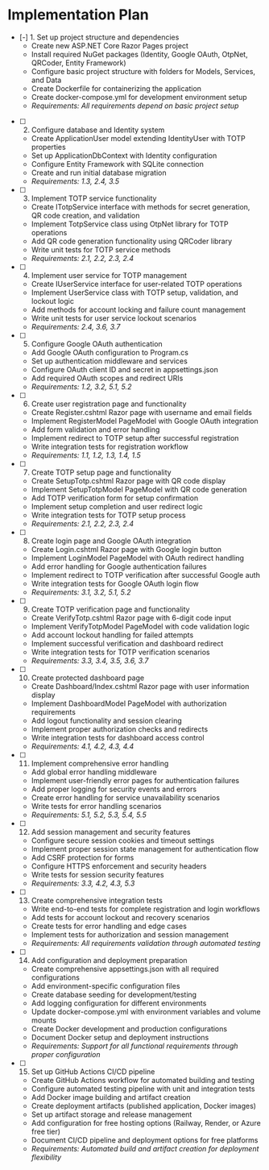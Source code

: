# Implementation Plan

- [-] 1. Set up project structure and dependencies
  - Create new ASP.NET Core Razor Pages project
  - Install required NuGet packages (Identity, Google OAuth, OtpNet, QRCoder, Entity Framework)
  - Configure basic project structure with folders for Models, Services, and Data
  - Create Dockerfile for containerizing the application
  - Create docker-compose.yml for development environment setup
  - _Requirements: All requirements depend on basic project setup_

- [ ] 2. Configure database and Identity system
  - Create ApplicationUser model extending IdentityUser with TOTP properties
  - Set up ApplicationDbContext with Identity configuration
  - Configure Entity Framework with SQLite connection
  - Create and run initial database migration
  - _Requirements: 1.3, 2.4, 3.5_

- [ ] 3. Implement TOTP service functionality
  - Create ITotpService interface with methods for secret generation, QR code creation, and validation
  - Implement TotpService class using OtpNet library for TOTP operations
  - Add QR code generation functionality using QRCoder library
  - Write unit tests for TOTP service methods
  - _Requirements: 2.1, 2.2, 2.3, 2.4_

- [ ] 4. Implement user service for TOTP management
  - Create IUserService interface for user-related TOTP operations
  - Implement UserService class with TOTP setup, validation, and lockout logic
  - Add methods for account locking and failure count management
  - Write unit tests for user service lockout scenarios
  - _Requirements: 2.4, 3.6, 3.7_

- [ ] 5. Configure Google OAuth authentication
  - Add Google OAuth configuration to Program.cs
  - Set up authentication middleware and services
  - Configure OAuth client ID and secret in appsettings.json
  - Add required OAuth scopes and redirect URIs
  - _Requirements: 1.2, 3.2, 5.1, 5.2_

- [ ] 6. Create user registration page and functionality
  - Create Register.cshtml Razor page with username and email fields
  - Implement RegisterModel PageModel with Google OAuth integration
  - Add form validation and error handling
  - Implement redirect to TOTP setup after successful registration
  - Write integration tests for registration workflow
  - _Requirements: 1.1, 1.2, 1.3, 1.4, 1.5_

- [ ] 7. Create TOTP setup page and functionality
  - Create SetupTotp.cshtml Razor page with QR code display
  - Implement SetupTotpModel PageModel with QR code generation
  - Add TOTP verification form for setup confirmation
  - Implement setup completion and user redirect logic
  - Write integration tests for TOTP setup process
  - _Requirements: 2.1, 2.2, 2.3, 2.4_

- [ ] 8. Create login page and Google OAuth integration
  - Create Login.cshtml Razor page with Google login button
  - Implement LoginModel PageModel with OAuth redirect handling
  - Add error handling for Google authentication failures
  - Implement redirect to TOTP verification after successful Google auth
  - Write integration tests for Google OAuth login flow
  - _Requirements: 3.1, 3.2, 5.1, 5.2_

- [ ] 9. Create TOTP verification page and functionality
  - Create VerifyTotp.cshtml Razor page with 6-digit code input
  - Implement VerifyTotpModel PageModel with code validation logic
  - Add account lockout handling for failed attempts
  - Implement successful verification and dashboard redirect
  - Write integration tests for TOTP verification scenarios
  - _Requirements: 3.3, 3.4, 3.5, 3.6, 3.7_

- [ ] 10. Create protected dashboard page
  - Create Dashboard/Index.cshtml Razor page with user information display
  - Implement DashboardModel PageModel with authorization requirements
  - Add logout functionality and session clearing
  - Implement proper authorization checks and redirects
  - Write integration tests for dashboard access control
  - _Requirements: 4.1, 4.2, 4.3, 4.4_

- [ ] 11. Implement comprehensive error handling
  - Add global error handling middleware
  - Implement user-friendly error pages for authentication failures
  - Add proper logging for security events and errors
  - Create error handling for service unavailability scenarios
  - Write tests for error handling scenarios
  - _Requirements: 5.1, 5.2, 5.3, 5.4, 5.5_

- [ ] 12. Add session management and security features
  - Configure secure session cookies and timeout settings
  - Implement proper session state management for authentication flow
  - Add CSRF protection for forms
  - Configure HTTPS enforcement and security headers
  - Write tests for session security features
  - _Requirements: 3.3, 4.2, 4.3, 5.3_

- [ ] 13. Create comprehensive integration tests
  - Write end-to-end tests for complete registration and login workflows
  - Add tests for account lockout and recovery scenarios
  - Create tests for error handling and edge cases
  - Implement tests for authorization and session management
  - _Requirements: All requirements validation through automated testing_

- [ ] 14. Add configuration and deployment preparation
  - Create comprehensive appsettings.json with all required configurations
  - Add environment-specific configuration files
  - Create database seeding for development/testing
  - Add logging configuration for different environments
  - Update docker-compose.yml with environment variables and volume mounts
  - Create Docker development and production configurations
  - Document Docker setup and deployment instructions
  - _Requirements: Support for all functional requirements through proper configuration_

- [ ] 15. Set up GitHub Actions CI/CD pipeline
  - Create GitHub Actions workflow for automated building and testing
  - Configure automated testing pipeline with unit and integration tests
  - Add Docker image building and artifact creation
  - Create deployment artifacts (published application, Docker images)
  - Set up artifact storage and release management
  - Add configuration for free hosting options (Railway, Render, or Azure free tier)
  - Document CI/CD pipeline and deployment options for free platforms
  - _Requirements: Automated build and artifact creation for deployment flexibility_